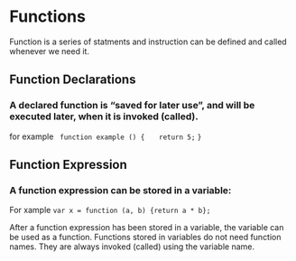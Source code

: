 # Functions

Function is a series of statments and instruction can be defined and called whenever we need it.


## Function Declarations

### A declared function is “saved for later use”, and will be executed later, when it is invoked (called).

for example ``` function example () {```
 ```   return 5;```
``` } ```

## Function Expression

### A function expression can be stored in a variable:

For xample ``` var x = function (a, b) {return a * b}; ```

After a function expression has been stored in a variable, the variable can be used as a function. Functions stored in variables do not need function names. They are always invoked (called) using the variable name.